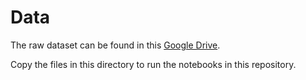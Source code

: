 # Data

The raw dataset can be found in this [Google Drive](https://drive.google.com/drive/folders/1jCU892TwgEJm4CP1dcvskvAW2TZHnJPQ?usp=sharing).

Copy the files in this directory to run the notebooks in this repository.